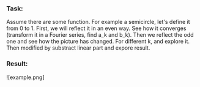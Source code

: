 ### Task:
Assume there are some function. For example a semicircle, let's define it from 0 to 1.
First, we will reflect it in an even way. See how it converges (transform it in a Fourier series, find a_k and b_k).
Then we reflect the odd one and see how the picture has changed. For different k, and explore it.
Then modified by substract linear part and expore result.
### Result:
![example.png]
